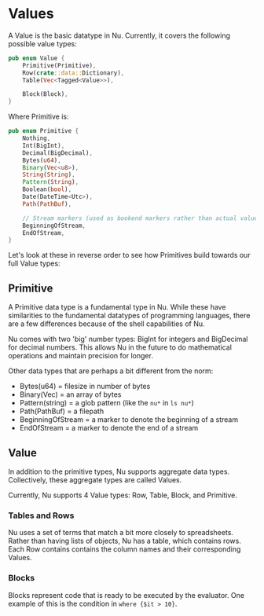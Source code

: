 # Values

A Value is the basic datatype in Nu. Currently, it covers the following possible value types:

```rust
pub enum Value {
    Primitive(Primitive),
    Row(crate::data::Dictionary),
    Table(Vec<Tagged<Value>>),

    Block(Block),
}
```

Where Primitive is:

```rust
pub enum Primitive {
    Nothing,
    Int(BigInt),
    Decimal(BigDecimal),
    Bytes(u64),
    Binary(Vec<u8>),
    String(String),
    Pattern(String),
    Boolean(bool),
    Date(DateTime<Utc>),
    Path(PathBuf),

    // Stream markers (used as bookend markers rather than actual values)
    BeginningOfStream,
    EndOfStream,
}
```

Let's look at these in reverse order to see how Primitives build towards our full Value types:

## Primitive

A Primitive data type is a fundamental type in Nu. While these have similarities to the fundamental datatypes of programming languages, there are a few differences because of the shell capabilities of Nu.

Nu comes with two 'big' number types: BigInt for integers and BigDecimal for decimal numbers. This allows Nu in the future to do mathematical operations and maintain precision for longer.

Other data types that are perhaps a bit different from the norm:

* Bytes(u64) = filesize in number of bytes
* Binary(Vec<u8>) = an array of bytes
* Pattern(string) = a glob pattern (like the `nu*` in `ls nu*`)
* Path(PathBuf) = a filepath
* BeginningOfStream = a marker to denote the beginning of a stream
* EndOfStream = a marker to denote the end of a stream

## Value

In addition to the primitive types, Nu supports aggregate data types. Collectively, these aggregate types are called Values.

Currently, Nu supports 4 Value types: Row, Table, Block, and Primitive.

### Tables and Rows

Nu uses a set of terms that match a bit more closely to spreadsheets. Rather than having lists of objects, Nu has a table, which contains rows. Each Row contains contains the column names and their corresponding Values.

### Blocks

Blocks represent code that is ready to be executed by the evaluator. One example of this is the condition in `where {$it > 10}`. 
